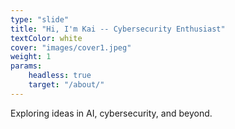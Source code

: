 ```yaml
---
type: "slide"
title: "Hi, I'm Kai -- Cybersecurity Enthusiast"
textColor: white
cover: "images/cover1.jpeg"
weight: 1
params:
    headless: true
    target: "/about/"
---
```


Exploring ideas in AI, cybersecurity, and beyond.

